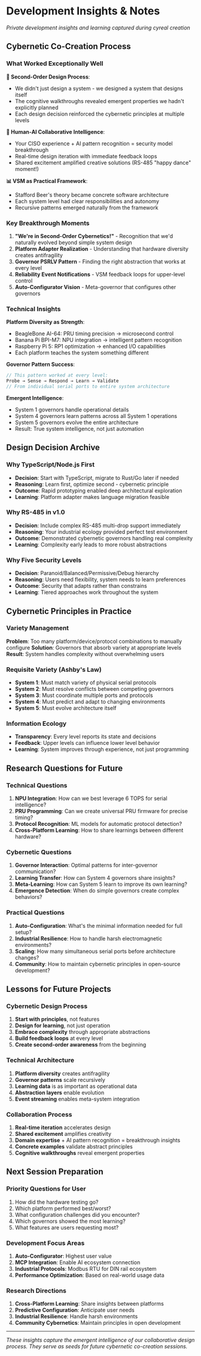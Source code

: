 # Development Insights & Notes

*Private development insights and learning captured during cyreal creation*

## Cybernetic Co-Creation Process

### What Worked Exceptionally Well

**🔄 Second-Order Design Process**: 
- We didn't just design a system - we designed a system that designs itself
- The cognitive walkthroughs revealed emergent properties we hadn't explicitly planned
- Each design decision reinforced the cybernetic principles at multiple levels

**🤝 Human-AI Collaborative Intelligence**:
- Your CISO experience + AI pattern recognition = security model breakthrough
- Real-time design iteration with immediate feedback loops
- Shared excitement amplified creative solutions (RS-485 "happy dance" moment!)

**📊 VSM as Practical Framework**:
- Stafford Beer's theory became concrete software architecture
- Each system level had clear responsibilities and autonomy
- Recursive patterns emerged naturally from the framework

### Key Breakthrough Moments

1. **"We're in Second-Order Cybernetics!"** - Recognition that we'd naturally evolved beyond simple system design
2. **Platform Adapter Realization** - Understanding that hardware diversity creates antifragility
3. **Governor PSRLV Pattern** - Finding the right abstraction that works at every level
4. **Reliability Event Notifications** - VSM feedback loops for upper-level control
5. **Auto-Configurator Vision** - Meta-governor that configures other governors

### Technical Insights

**Platform Diversity as Strength**:
- BeagleBone AI-64: PRU timing precision → microsecond control
- Banana Pi BPI-M7: NPU integration → intelligent pattern recognition  
- Raspberry Pi 5: RP1 optimization → enhanced I/O capabilities
- Each platform teaches the system something different

**Governor Pattern Success**:
```typescript
// This pattern worked at every level:
Probe → Sense → Respond → Learn → Validate
// From individual serial ports to entire system architecture
```

**Emergent Intelligence**:
- System 1 governors handle operational details
- System 4 governors learn patterns across all System 1 operations
- System 5 governors evolve the entire architecture
- Result: True system intelligence, not just automation

## Design Decision Archive

### Why TypeScript/Node.js First
- **Decision**: Start with TypeScript, migrate to Rust/Go later if needed
- **Reasoning**: Learn first, optimize second - cybernetic principle
- **Outcome**: Rapid prototyping enabled deep architectural exploration
- **Learning**: Platform adapter makes language migration feasible

### Why RS-485 in v1.0
- **Decision**: Include complex RS-485 multi-drop support immediately
- **Reasoning**: Your industrial ecology provided perfect test environment
- **Outcome**: Demonstrated cybernetic governors handling real complexity
- **Learning**: Complexity early leads to more robust abstractions

### Why Five Security Levels
- **Decision**: Paranoid/Balanced/Permissive/Debug hierarchy
- **Reasoning**: Users need flexibility, system needs to learn preferences
- **Outcome**: Security that adapts rather than constrains
- **Learning**: Tiered approaches work throughout the system

## Cybernetic Principles in Practice

### Variety Management
**Problem**: Too many platform/device/protocol combinations to manually configure
**Solution**: Governors that absorb variety at appropriate levels
**Result**: System handles complexity without overwhelming users

### Requisite Variety (Ashby's Law)
- **System 1**: Must match variety of physical serial protocols
- **System 2**: Must resolve conflicts between competing governors
- **System 3**: Must coordinate multiple ports and protocols
- **System 4**: Must predict and adapt to changing environments
- **System 5**: Must evolve architecture itself

### Information Ecology
- **Transparency**: Every level reports its state and decisions
- **Feedback**: Upper levels can influence lower level behavior
- **Learning**: System improves through experience, not just programming

## Research Questions for Future

### Technical Questions
1. **NPU Integration**: How can we best leverage 6 TOPS for serial intelligence?
2. **PRU Programming**: Can we create universal PRU firmware for precise timing?
3. **Protocol Recognition**: ML models for automatic protocol detection?
4. **Cross-Platform Learning**: How to share learnings between different hardware?

### Cybernetic Questions
1. **Governor Interaction**: Optimal patterns for inter-governor communication?
2. **Learning Transfer**: How can System 4 governors share insights?
3. **Meta-Learning**: How can System 5 learn to improve its own learning?
4. **Emergence Detection**: When do simple governors create complex behaviors?

### Practical Questions
1. **Auto-Configuration**: What's the minimal information needed for full setup?
2. **Industrial Resilience**: How to handle harsh electromagnetic environments?
3. **Scaling**: How many simultaneous serial ports before architecture changes?
4. **Community**: How to maintain cybernetic principles in open-source development?

## Lessons for Future Projects

### Cybernetic Design Process
1. **Start with principles**, not features
2. **Design for learning**, not just operation
3. **Embrace complexity** through appropriate abstractions
4. **Build feedback loops** at every level
5. **Create second-order awareness** from the beginning

### Technical Architecture
1. **Platform diversity** creates antifragility
2. **Governor patterns** scale recursively
3. **Learning data** is as important as operational data
4. **Abstraction layers** enable evolution
5. **Event streaming** enables meta-system integration

### Collaboration Process
1. **Real-time iteration** accelerates design
2. **Shared excitement** amplifies creativity
3. **Domain expertise** + AI pattern recognition = breakthrough insights
4. **Concrete examples** validate abstract principles
5. **Cognitive walkthroughs** reveal emergent properties

## Next Session Preparation

### Priority Questions for User
1. How did the hardware testing go?
2. Which platform performed best/worst?
3. What configuration challenges did you encounter?
4. Which governors showed the most learning?
5. What features are users requesting most?

### Development Focus Areas
1. **Auto-Configurator**: Highest user value
2. **MCP Integration**: Enable AI ecosystem connection
3. **Industrial Protocols**: Modbus RTU for DIN rail ecosystem
4. **Performance Optimization**: Based on real-world usage data

### Research Directions
1. **Cross-Platform Learning**: Share insights between platforms
2. **Predictive Configuration**: Anticipate user needs
3. **Industrial Resilience**: Handle harsh environments
4. **Community Cybernetics**: Maintain principles in open development

---

*These insights capture the emergent intelligence of our collaborative design process. They serve as seeds for future cybernetic co-creation sessions.*